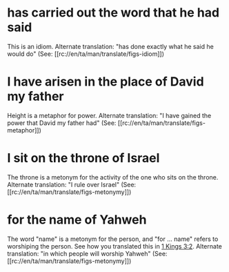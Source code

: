 # has carried out the word that he had said

This is an idiom. Alternate translation: "has done exactly what he said he would do" (See: [[rc://en/ta/man/translate/figs-idiom]])

# I have arisen in the place of David my father

Height is a metaphor for power. Alternate translation: "I have gained the power that David my father had" (See: [[rc://en/ta/man/translate/figs-metaphor]])

# I sit on the throne of Israel

The throne is a metonym for the activity of the one who sits on the throne. Alternate translation: "I rule over Israel" (See: [[rc://en/ta/man/translate/figs-metonymy]])

# for the name of Yahweh

The word "name" is a metonym for the person, and "for ... name" refers to worshiping the person. See how you translated this in [1 Kings 3:2](../03/01.md). Alternate translation: "in which people will worship Yahweh" (See: [[rc://en/ta/man/translate/figs-metonymy]])


